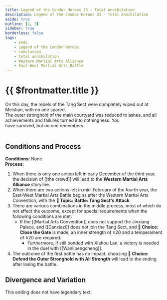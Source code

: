 ```yaml
---
title: Legend of the Condor Heroes 33 - Total Annihilation
description: Legend of the Condor Heroes 33 - Total Annihilation
aside: true
outline: [2, 3]
sidebar: true
borderless: false
tags:
    - ends
    - Legend of the Condor Heroes
    - conclusion
    - total annihilation
    - Western Martial Arts Alliance
    - East-West Martial Arts Battle
---
```


# {{ $frontmatter.title }}

<EndBackground no=33 title="Total Annihilation">
On this day, the rebels of the Tang Sect were completely wiped out at Meishan, with no one spared.<br>
The outer stronghold of the main courtyard was reduced to ashes, and all achievements and failures turned into nothingness. You<br>
have survived, but no one remembers.<br>
<br>
<!-- Due to formatting, some blank lines are added here, please do not remove without reason -->
</EndBackground>

## Conditions and Process

<b>Conditions:</b> None<br>
<b>Process:</b><br>

1. When there is only one action left in early December of the third year, the decision of [[the crowd]] will lead to the **Western Martial Arts Alliance** storyline.
2. When there are two actions left in mid-February of the fourth year, the East-West Martial Arts Battle begins after the Western Martial Arts Convention, with the **📜 Topic: Battle: Tang Sect's Attack**.
3. There are various combinations in the middle process, most of which do not affect the outcome, except for special requirements when the following conditions are met:
    - If the [[Martial Arts Convention]] does not support the Jinxiang Palace, and [[Danxiazi]] does not join the Tang Sect, and **📖 Choice: Close the Gate** is made, an inner strength of ≥20 and a temperament of ≥20 are required.
        - Furthermore, if still bonded with <Girl5Icon>Xiahou Lan</Girl5Icon>, a victory is needed in the duel with [[Wanlipengcheng]].
4. The outcome of the first battle has no impact, choosing **📖 Choice: Defend the Outer Stronghold with All Strength** will lead to the ending after losing the battle.

## Divergence and Variation

This ending does not have legendary text.
